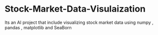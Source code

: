 # Stock-Market-Data-Visulaization
Its an AI project that include visualizing stock market data using numpy , pandas , matplotlib and SeaBorn
